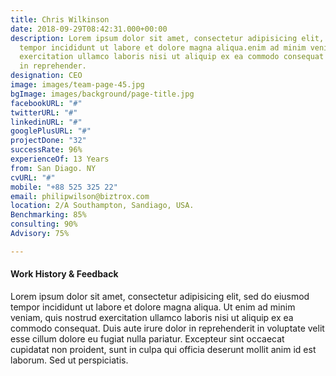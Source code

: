 ```yaml
---
title: Chris Wilkinson
date: 2018-09-29T08:42:31.000+00:00
description: Lorem ipsum dolor sit amet, consectetur adipisicing elit, sed do eiusmod
  tempor incididunt ut labore et dolore magna aliqua.enim ad minim veniam, quis nostrud
  exercitation ullamco laboris nisi ut aliquip ex ea commodo consequat irure dolor
  in reprehender.
designation: CEO
image: images/team-page-45.jpg
bgImage: images/background/page-title.jpg
facebookURL: "#"
twitterURL: "#"
linkedinURL: "#"
googlePlusURL: "#"
projectDone: "32"
successRate: 96%
experienceOf: 13 Years
from: San Diago. NY
cvURL: "#"
mobile: "+88 525 325 22"
email: philipwilson@biztrox.com
location: 2/A Southampton, Sandiago, USA.
Benchmarking: 85%
consulting: 90%
Advisory: 75%

---
```

#### Work History  & Feedback

Lorem ipsum dolor sit amet, consectetur adipisicing elit, sed do eiusmod tempor incididunt ut labore et dolore magna aliqua. Ut enim ad minim veniam, quis nostrud exercitation ullamco laboris nisi ut aliquip ex ea commodo consequat. Duis aute irure dolor in reprehenderit in voluptate velit esse cillum dolore eu fugiat nulla pariatur. Excepteur sint occaecat cupidatat non proident, sunt in culpa qui officia deserunt mollit anim id est laborum. Sed ut perspiciatis.

